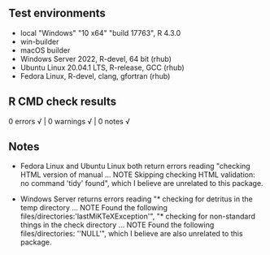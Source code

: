 ## Test environments
* local  "Windows" "10 x64" "build 17763",  R 4.3.0
* win-builder
* macOS builder
* Windows Server 2022, R-devel, 64 bit (rhub)
* Ubuntu Linux 20.04.1 LTS, R-release, GCC (rhub)
* Fedora Linux, R-devel, clang, gfortran (rhub)

## R CMD check results

0 errors √ | 0 warnings √ | 0 notes √

## Notes

* Fedora Linux and Ubuntu Linux both return errors reading "checking HTML version of manual ... NOTE
Skipping checking HTML validation: no command 'tidy' found", which I believe are unrelated to this package.

* Windows Server returns errors reading 
  "* checking for detritus in the temp directory ... NOTE Found the following files/directories:'lastMiKTeXException'",
  "* checking for non-standard things in the check directory ... NOTE Found the following files/directories: ''NULL'", which I believe are also unrelated to this package.
